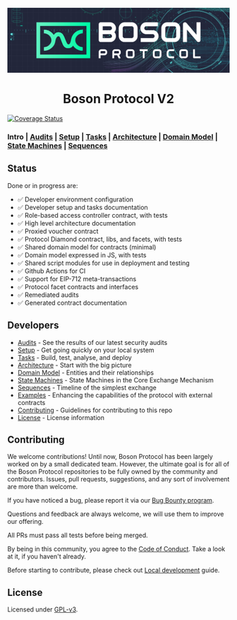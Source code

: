 [![banner](docs/images/banner.png)](https://bosonprotocol.io)

<h1 align="center">Boson Protocol V2</h1>

[![Coverage Status](https://coveralls.io/repos/github/bosonprotocol/boson-protocol-contracts/badge.svg)](https://coveralls.io/github/bosonprotocol/boson-protocol-contracts)

### Intro | [Audits](docs/audits.md) | [Setup](docs/setup.md) | [Tasks](docs/tasks.md) | [Architecture](docs/architecture.md) | [Domain Model](docs/domain.md) | [State Machines](docs/state-machines.md) | [Sequences](docs/sequences.md)

## Status

Done or in progress are:

- ✅ Developer environment configuration
- ✅ Developer setup and tasks documentation
- ✅ Role-based access controller contract, with tests
- ✅ High level architecture documentation
- ✅ Proxied voucher contract
- ✅ Protocol Diamond contract, libs, and facets, with tests
- ✅ Shared domain model for contracts (minimal)
- ✅ Domain model expressed in JS, with tests
- ✅ Shared script modules for use in deployment and testing
- ✅ Github Actions for CI
- ✅ Support for EIP-712 meta-transactions
- ✅ Protocol facet contracts and interfaces
- ✅ Remediated audits
- ✅ Generated contract documentation

## Developers

- [Audits](docs/audits.md) - See the results of our latest security audits
- [Setup](docs/setup.md) - Get going quickly on your local system
- [Tasks](docs/tasks.md) - Build, test, analyse, and deploy
- [Architecture](docs/architecture.md) - Start with the big picture
- [Domain Model](docs/domain.md) - Entities and their relationships
- [State Machines](docs/state-machines.md) - State Machines in the Core Exchange Mechanism
- [Sequences](docs/sequences.md) - Timeline of the simplest exchange
- [Examples](docs/examples.md) - Enhancing the capabilities of the protocol with external contracts
- [Contributing](#contributing) - Guidelines for contributing to this repo
- [License](#license) - License information

## Contributing

We welcome contributions! Until now, Boson Protocol has been largely worked on by a small dedicated team. However, the ultimate goal is for all of the Boson Protocol repositories to be fully owned by the community and contributors. Issues, pull requests, suggestions, and any sort of involvement are more than welcome.

If you have noticed a bug, please report it via our [Bug Bounty program](https://immunefi.com/bounty/bosonprotocol/).

Questions and feedback are always welcome, we will use them to improve our offering.

All PRs must pass all tests before being merged.

By being in this community, you agree to the [Code of Conduct](/docs/code-of-conduct.md). Take a look at it, if you haven't already.

Before starting to contribute, please check out [Local development](/docs/local-development.md) guide.

## License

Licensed under [GPL-v3](LICENSE).
